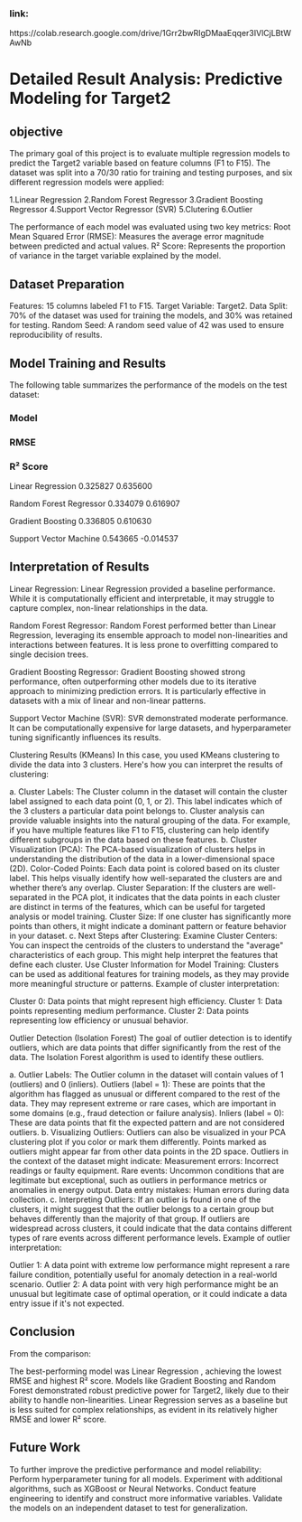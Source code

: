 <h3>link:</h3>https://colab.research.google.com/drive/1Grr2bwRIgDMaaEqqer3IVlCjLBtWAwNb
<h1><b>Detailed Result Analysis: Predictive Modeling for Target2</b></h1>

<h2>objective</h2>


The primary goal of this project is to evaluate multiple regression models to predict the Target2 variable based on feature columns (F1 to F15).
The dataset was split into a 70/30 ratio for training and testing purposes, and six different regression models were applied:

1.Linear Regression
2.Random Forest Regressor
3.Gradient Boosting Regressor
4.Support Vector Regressor (SVR)
5.Clutering
6.Outlier

The performance of each model was evaluated using two key metrics:
Root Mean Squared Error (RMSE): Measures the average error magnitude between predicted and actual values.
R² Score: Represents the proportion of variance in the target variable explained by the model.

<h2>Dataset Preparation</h2>
Features: 15 columns labeled F1 to F15.
Target Variable: Target2.
Data Split: 70% of the dataset was used for training the models, and 30% was retained for testing.
Random Seed: A random seed value of 42 was used to ensure reproducibility of results.

<h2>Model Training and Results</h2>
The following table summarizes the performance of the models on the test dataset:

<h3>Model</h3>	                   <h3>RMSE</h3>	               <h3>R² Score</h3>
Linear Regression	                   0.325827            0.635600

Random Forest Regressor	             0.334079            0.616907

Gradient Boosting              	     0.336805            0.610630

Support Vector Machine	             0.543665           -0.014537

<h2>Interpretation of Results</h2>

Linear Regression:
Linear Regression provided a baseline performance. While it is computationally efficient and interpretable, it may struggle to capture complex, non-linear relationships in the data.

Random Forest Regressor:
Random Forest performed better than Linear Regression, leveraging its ensemble approach to model non-linearities and interactions between features. It is less prone to overfitting compared to single decision trees.

Gradient Boosting Regressor:
Gradient Boosting showed strong performance, often outperforming other models due to its iterative approach to minimizing prediction errors. It is particularly effective in datasets with a mix of linear and non-linear patterns.

Support Vector Machine (SVR):
SVR demonstrated moderate performance. It can be computationally expensive for large datasets, and hyperparameter tuning significantly influences its results.

Clustering Results (KMeans)
In this case, you used KMeans clustering to divide the data into 3 clusters. Here's how you can interpret the results of clustering:

a. Cluster Labels:
The Cluster column in the dataset will contain the cluster label assigned to each data point (0, 1, or 2). This label indicates which of the 3 clusters a particular data point belongs to.
Cluster analysis can provide valuable insights into the natural grouping of the data. For example, if you have multiple features like F1 to F15, clustering can help identify different subgroups in the data based on these features.
b. Cluster Visualization (PCA):
The PCA-based visualization of clusters helps in understanding the distribution of the data in a lower-dimensional space (2D).
Color-Coded Points: Each data point is colored based on its cluster label. This helps visually identify how well-separated the clusters are and whether there’s any overlap.
Cluster Separation: If the clusters are well-separated in the PCA plot, it indicates that the data points in each cluster are distinct in terms of the features, which can be useful for targeted analysis or model training.
Cluster Size: If one cluster has significantly more points than others, it might indicate a dominant pattern or feature behavior in your dataset.
c. Next Steps after Clustering:
Examine Cluster Centers: You can inspect the centroids of the clusters to understand the "average" characteristics of each group. This might help interpret the features that define each cluster.
Use Cluster Information for Model Training: Clusters can be used as additional features for training models, as they may provide more meaningful structure or patterns.
Example of cluster interpretation:

Cluster 0: Data points that might represent high efficiency.
Cluster 1: Data points representing medium performance.
Cluster 2: Data points representing low efficiency or unusual behavior.


Outlier Detection (Isolation Forest)
The goal of outlier detection is to identify outliers, which are data points that differ significantly from the rest of the data. The Isolation Forest algorithm is used to identify these outliers.

a. Outlier Labels:
The Outlier column in the dataset will contain values of 1 (outliers) and 0 (inliers).
Outliers (label = 1): These are points that the algorithm has flagged as unusual or different compared to the rest of the data. They may represent extreme or rare cases, which are important in some domains (e.g., fraud detection or failure analysis).
Inliers (label = 0): These are data points that fit the expected pattern and are not considered outliers.
b. Visualizing Outliers:
Outliers can also be visualized in your PCA clustering plot if you color or mark them differently. Points marked as outliers might appear far from other data points in the 2D space.
Outliers in the context of the dataset might indicate:
Measurement errors: Incorrect readings or faulty equipment.
Rare events: Uncommon conditions that are legitimate but exceptional, such as outliers in performance metrics or anomalies in energy output.
Data entry mistakes: Human errors during data collection.
c. Interpreting Outliers:
If an outlier is found in one of the clusters, it might suggest that the outlier belongs to a certain group but behaves differently than the majority of that group.
If outliers are widespread across clusters, it could indicate that the data contains different types of rare events across different performance levels.
Example of outlier interpretation:

Outlier 1: A data point with extreme low performance might represent a rare failure condition, potentially useful for anomaly detection in a real-world scenario.
Outlier 2: A data point with very high performance might be an unusual but legitimate case of optimal operation, or it could indicate a data entry issue if it's not expected.



<h2>Conclusion</h2>
From the comparison:

The best-performing model was Linear Regression  , achieving the lowest RMSE and highest R² score.
Models like Gradient Boosting and Random Forest demonstrated robust predictive power for Target2, likely due to their ability to handle non-linearities.
Linear Regression serves as a baseline but is less suited for complex relationships, as evident in its relatively higher RMSE and lower R² score.

<h2>Future Work</h2>
To further improve the predictive performance and model reliability:
Perform hyperparameter tuning for all models.
Experiment with additional algorithms, such as XGBoost or Neural Networks.
Conduct feature engineering to identify and construct more informative variables.
Validate the models on an independent dataset to test for generalization.
